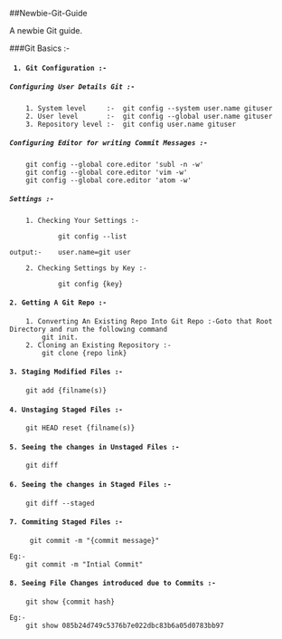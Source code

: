 ##Newbie-Git-Guide

A newbie Git guide.

###Git Basics :-

#### ``` 1. Git Configuration :-```

##### ``` Configuring User Details Git :- ```

```
    1. System level     :-  git config --system user.name gituser
    2. User level       :-  git config --global user.name gituser
    3. Repository level :-  git config user.name gituser
```
##### ``` Configuring Editor for writing Commit Messages :- ```

```
    git config --global core.editor 'subl -n -w'
    git config --global core.editor 'vim -w' 
    git config --global core.editor 'atom -w'
```
##### ``` Settings :- ```
``` 
    1. Checking Your Settings :-
```
```
            git config --list
        
output:-    user.name=git user
```
```
    2. Checking Settings by Key :-
```
```
            git config {key}
```

#### ```2. Getting A Git Repo :- ```
```
    1. Converting An Existing Repo Into Git Repo :-Goto that Root Directory and run the following command
        git init.
    2. Cloning an Existing Repository :-
        git clone {repo link}
```
#### ```3. Staging Modified Files :-```
```
    git add {filname(s)}
```
#### ```4. Unstaging Staged Files :-```
```
    git HEAD reset {filname(s)}
```
#### ```5. Seeing the changes in Unstaged Files :-```
```
    git diff
```
#### ```6. Seeing the changes in Staged Files :-```
```
    git diff --staged
```
#### ```7. Commiting Staged Files :-```
```
     git commit -m "{commit message}"

Eg:-
    git commit -m "Intial Commit"    
```
#### ```8. Seeing File Changes introduced due to Commits :-```
```
    git show {commit hash}

Eg:-
    git show 085b24d749c5376b7e022dbc83b6a05d0783bb97
```
